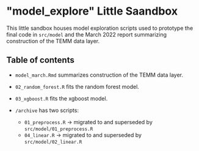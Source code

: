 # "model_explore" Little Saandbox

This little sandbox houses model exploration scripts used to prototype the final code in `src/model` and the March 2022 report summarizing construction of the TEMM data layer. 

## Table of contents

* `model_march.Rmd` summarizes construction of the TEMM data layer.  
* `02_random_forest.R` fits the random forest model.  
* `03_xgboost.R` fits the xgboost model.  

* `/archive` has two scripts:  
    - `01_preprocess.R` -> migrated to and superseded by `src/model/01_preprocess.R`  
    - `04_linear.R` -> migrated to and superseded by `src/model/02_linear.R`  
